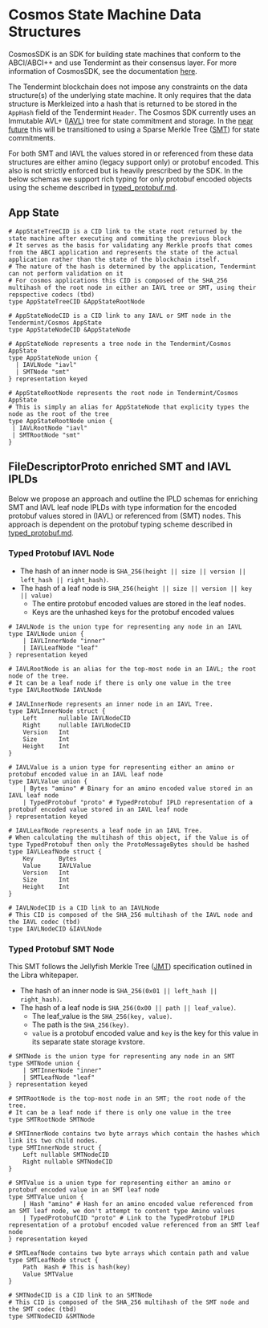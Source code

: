 # Cosmos State Machine Data Structures
CosmosSDK is an SDK for building state machines that conform to the ABCI/ABCI++ and use Tendermint as their consensus layer.
For more information of CosmosSDK, see the documentation [here](https://github.com/cosmos/cosmos-sdk/tree/main/docs).

The Tendermint blockchain does not impose any constraints on the data structure(s) of the underlying state machine.
It only requires that the data structure is Merkleized into a hash that is returned to be stored in the `AppHash` field of the Tendermint `Header`.
The Cosmos SDK currently uses an Immutable AVL+ ([IAVL](https://github.com/cosmos/iavl)) tree for state commitment and storage.
In the [near future](https://github.com/cosmos/cosmos-sdk/blob/master/docs/architecture/adr-040-storage-and-smt-state-commitments.md)
this will be transitioned to using a Sparse Merkle Tree ([SMT](https://github.com/lazyledger/smt])) for state commitments.

For both SMT and IAVL the values stored in or referenced from these data structures are either amino (legacy support only) or protobuf encoded.
This also is not strictly enforced but is heavily prescribed by the SDK. In the below schemas we support rich typing for only protobuf encoded
objects using the scheme described in [typed_protobuf.md](./typed_protobuf).

## App State
```ipldsch
# AppStateTreeCID is a CID link to the state root returned by the state machine after executing and commiting the previous block
# It serves as the basis for validating any Merkle proofs that comes from the ABCI application and represents the state of the actual application rather than the state of the blockchain itself.
# The nature of the hash is determined by the application, Tendermint can not perform validation on it
# For cosmos applications this CID is composed of the SHA_256 multihash of the root node in either an IAVL tree or SMT, using their repspective codecs (tbd)
type AppStateTreeCID &AppStateRootNode

# AppStateNodeCID is a CID link to any IAVL or SMT node in the Tendermint/Cosmos AppState
type AppStateNodeCID &AppStateNode

# AppStateNode represents a tree node in the Tendermint/Cosmos AppState
type AppStateNode union {
  | IAVLNode "iavl"
  | SMTNode "smt"
} representation keyed

# AppStateRootNode represents the root node in Tendermint/Cosmos AppState
# This is simply an alias for AppStateNode that explicity types the node as the root of the tree
type AppStateRootNode union {
 | IAVLRootNode "iavl"
 | SMTRootNode "smt"
}
```

## FileDescriptorProto enriched SMT and IAVL IPLDs
Below we propose an approach and outline the IPLD schemas for enriching SMT and IAVL leaf node IPLDs with type information for the
encoded protobuf values stored in (IAVL) or referenced from (SMT) nodes. This approach is dependent on the protobuf typing scheme
described in [typed_protobuf.md](./typed_protobuf).

### Typed Protobuf IAVL Node
* The hash of an inner node is `SHA_256(height || size || version || left_hash || right_hash)`.
* The hash of a leaf node is `SHA_256(height || size || version || key || value)`
    * The entire protobuf encoded values are stored in the leaf nodes.
    * Keys are the unhashed keys for the protobuf encoded values

```ipldsch
# IAVLNode is the union type for representing any node in an IAVL
type IAVLNode union {
    | IAVLInnerNode "inner"
    | IAVLLeafNode "leaf"
} representation keyed

# IAVLRootNode is an alias for the top-most node in an IAVL; the root node of the tree.
# It can be a leaf node if there is only one value in the tree
type IAVLRootNode IAVLNode

# IAVLInnerNode represents an inner node in an IAVL Tree.
type IAVLInnerNode struct {
    Left      nullable IAVLNodeCID
    Right     nullable IAVLNodeCID
    Version   Int
    Size      Int
    Height    Int
}

# IAVLValue is a union type for representing either an amino or protobuf encoded value in an IAVL leaf node
type IAVLValue union {
    | Bytes "amino" # Binary for an amino encoded value stored in an IAVL leaf node
    | TypedProtobuf "proto" # TypedProtobuf IPLD representation of a protobuf encoded value stored in an IAVL leaf node
} representation keyed

# IAVLLeafNode represents a leaf node in an IAVL Tree.
# When calculating the multihash of this object, if the Value is of type TypedProtobuf then only the ProtoMessageBytes should be hashed
type IAVLLeafNode struct {
    Key       Bytes
    Value     IAVLValue
    Version   Int
    Size      Int
    Height    Int
}

# IAVLNodeCID is a CID link to an IAVLNode
# This CID is composed of the SHA_256 multihash of the IAVL node and the IAVL codec (tbd)
type IAVLNodeCID &IAVLNode
```


### Typed Protobuf SMT Node
This SMT follows the Jellyfish Merkle Tree ([JMT](https://diem-developers-components.netlify.app/papers/jellyfish-merkle-tree/2021-01-14.pdf))
specification outlined in the Libra whitepaper.
* The hash of an inner node is `SHA_256(0x01 || left_hash || right_hash)`.
* The hash of a leaf node is `SHA_256(0x00 || path || leaf_value)`.
    * The leaf_value is the `SHA_256(key, value)`.
    * The path is the `SHA_256(key)`.
    * `value` is a protobuf encoded value and `key` is the key for this value in its separate state storage kvstore.
```ipldsch
# SMTNode is the union type for representing any node in an SMT
type SMTNode union {
    | SMTInnerNode "inner"
    | SMTLeafNode "leaf"
} representation keyed

# SMTRootNode is the top-most node in an SMT; the root node of the tree.
# It can be a leaf node if there is only one value in the tree
type SMTRootNode SMTNode

# SMTInnerNode contains two byte arrays which contain the hashes which link its two child nodes.
type SMTInnerNode struct {
    Left nullable SMTNodeCID
    Right nullable SMTNodeCID
}

# SMTValue is a union type for representing either an amino or protobuf encoded value in an SMT leaf node
type SMTValue union {
    | Hash "amino" # Hash for an amino encoded value referenced from an SMT leaf node, we don't attempt to content type Amino values
    | TypedProtobufCID "proto" # Link to the TypedProtobuf IPLD representation of a protobuf encoded value referenced from an SMT leaf node
} representation keyed

# SMTLeafNode contains two byte arrays which contain path and value
type SMTLeafNode struct {
    Path  Hash # This is hash(key)
    Value SMTValue
}

# SMTNodeCID is a CID link to an SMTNode
# This CID is composed of the SHA_256 multihash of the SMT node and the SMT codec (tbd)
type SMTNodeCID &SMTNode
```
